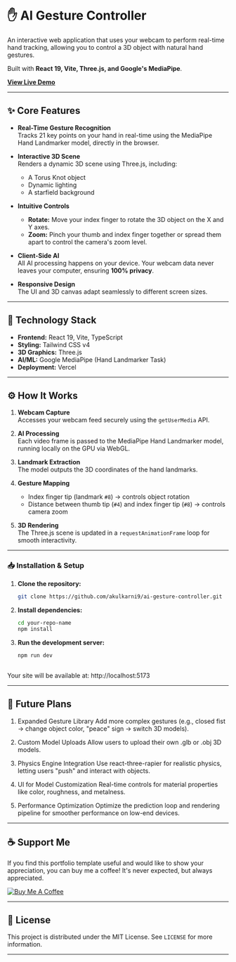 # ✋ AI Gesture Controller

An interactive web application that uses your webcam to perform real-time hand tracking, allowing you to control a 3D object with natural hand gestures.  

Built with **React 19, Vite, Three.js, and Google's MediaPipe**.  
  
**[View Live Demo](https://ai-gesture-controller.vercel.app/)**

---

## ✨ Core Features

- **Real-Time Gesture Recognition**  
  Tracks 21 key points on your hand in real-time using the MediaPipe Hand Landmarker model, directly in the browser.

- **Interactive 3D Scene**  
  Renders a dynamic 3D scene using Three.js, including:  
  - A Torus Knot object  
  - Dynamic lighting  
  - A starfield background  

- **Intuitive Controls**  
  - **Rotate:** Move your index finger to rotate the 3D object on the X and Y axes.  
  - **Zoom:** Pinch your thumb and index finger together or spread them apart to control the camera's zoom level.  

- **Client-Side AI**  
  All AI processing happens on your device. Your webcam data never leaves your computer, ensuring **100% privacy**.

- **Responsive Design**  
  The UI and 3D canvas adapt seamlessly to different screen sizes.

---

## 🚀 Technology Stack

- **Frontend:** React 19, Vite, TypeScript  
- **Styling:** Tailwind CSS v4  
- **3D Graphics:** Three.js  
- **AI/ML:** Google MediaPipe (Hand Landmarker Task)  
- **Deployment:** Vercel  

---

## ⚙️ How It Works

1. **Webcam Capture**  
   Accesses your webcam feed securely using the `getUserMedia` API.

2. **AI Processing**  
   Each video frame is passed to the MediaPipe Hand Landmarker model, running locally on the GPU via WebGL.

3. **Landmark Extraction**  
   The model outputs the 3D coordinates of the hand landmarks.

4. **Gesture Mapping**  
   - Index finger tip (landmark `#8`) → controls object rotation  
   - Distance between thumb tip (`#4`) and index finger tip (`#8`) → controls camera zoom  

5. **3D Rendering**  
   The Three.js scene is updated in a `requestAnimationFrame` loop for smooth interactivity.

---

### 📥 Installation & Setup  

1. **Clone the repository:**  
   ```bash
   git clone https://github.com/akulkarni9/ai-gesture-controller.git
2. **Install dependencies:**  
   ```bash
   cd your-repo-name
   npm install
3. **Run the development server:**  
   ```bash
   npm run dev
  
Your site will be available at: http://localhost:5173  

---  

## 🔮 Future Plans  
1. Expanded Gesture Library
Add more complex gestures (e.g., closed fist → change object color, "peace" sign → switch 3D models).

2. Custom Model Uploads
Allow users to upload their own .glb or .obj 3D models.

3. Physics Engine Integration
Use react-three-rapier for realistic physics, letting users "push" and interact with objects.

4. UI for Model Customization
Real-time controls for material properties like color, roughness, and metalness.

5. Performance Optimization
Optimize the prediction loop and rendering pipeline for smoother performance on low-end devices.  

 ---   

## ☕ Support Me
If you find this portfolio template useful and would like to show your appreciation, you can buy me a coffee! It's never expected, but always appreciated.

[![Buy Me A Coffee](https://cdn.buymeacoffee.com/buttons/v2/default-yellow.png)](https://www.buymeacoffee.com/akulkarni9)

---

## 📄 License
This project is distributed under the MIT License. See `LICENSE` for more information.

---




